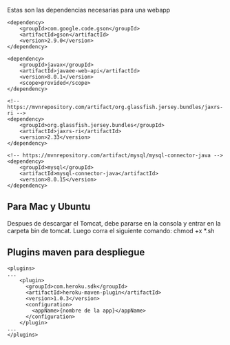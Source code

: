 Estas son las dependencias necesarias para una webapp
	
	<dependency>
	    <groupId>com.google.code.gson</groupId>
	    <artifactId>gson</artifactId>
	    <version>2.9.0</version>
	</dependency>

	<dependency>
	    <groupId>javax</groupId>
	    <artifactId>javaee-web-api</artifactId>
	    <version>8.0.1</version>
	    <scope>provided</scope>
	</dependency>
   
	<!-- https://mvnrepository.com/artifact/org.glassfish.jersey.bundles/jaxrs-ri -->
	<dependency>
	    <groupId>org.glassfish.jersey.bundles</groupId>
	    <artifactId>jaxrs-ri</artifactId>
	    <version>2.33</version>
	</dependency>
	
	<!-- https://mvnrepository.com/artifact/mysql/mysql-connector-java -->
	<dependency>
	    <groupId>mysql</groupId>
	    <artifactId>mysql-connector-java</artifactId>
	    <version>8.0.15</version>
	</dependency>

## Para Mac y Ubuntu	
Despues de descargar el Tomcat, debe pararse en la consola y entrar en la carpeta bin de tomcat. Luego corra el siguiente comando:
chmod +x *.sh

## Plugins maven para despliegue
	<plugins>
	...
		<plugin>
		  <groupId>com.heroku.sdk</groupId>
		  <artifactId>heroku-maven-plugin</artifactId>
		  <version>1.0.3</version>
		  <configuration>
		    <appName>{nombre de la app}</appName>
		  </configuration>
		</plugin>
	...
	</plugins>
